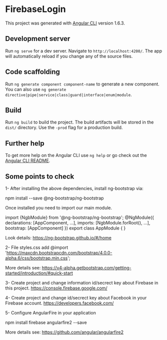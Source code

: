 # FirebaseLogin

This project was generated with [Angular CLI](https://github.com/angular/angular-cli) version 1.6.3.

## Development server

Run `ng serve` for a dev server. Navigate to `http://localhost:4200/`. The app will automatically reload if you change any of the source files.

## Code scaffolding

Run `ng generate component component-name` to generate a new component. You can also use `ng generate directive|pipe|service|class|guard|interface|enum|module`.

## Build

Run `ng build` to build the project. The build artifacts will be stored in the `dist/` directory. Use the `-prod` flag for a production build.

## Further help

To get more help on the Angular CLI use `ng help` or go check out the [Angular CLI README](https://github.com/angular/angular-cli/blob/master/README.md).

## Some points to check

1- After installing the above dependencies, install ng-bootstrap via:

npm install --save @ng-bootstrap/ng-bootstrap

Once installed you need to import our main module.

import {NgbModule} from '@ng-bootstrap/ng-bootstrap';
@NgModule({
  declarations: [AppComponent, ...],
  imports: [NgbModule.forRoot(), ...],
  bootstrap: [AppComponent]
})
export class AppModule {
}

Look details:
https://ng-bootstrap.github.io/#/home

2- File styles.css add
@import 'https://maxcdn.bootstrapcdn.com/bootstrap/4.0.0-alpha.6/css/bootstrap.min.css';

More details see:
https://v4-alpha.getbootstrap.com/getting-started/introduction/#quick-start

3- Create project and change information id/secrect key about Firebase in this project.
https://console.firebase.google.com/

4- Create project and change id/secrect key about Facebook in your Firebase account.
https://developers.facebook.com/

5- Configure AngularFire in your application

npm install firebase angularfire2 --save

More details see:
https://github.com/angular/angularfire2

